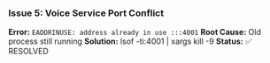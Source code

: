 ### Issue 5: Voice Service Port Conflict

**Error:** `EADDRINUSE: address already in use :::4001`
**Root Cause:** Old process still running
**Solution:** lsof -ti:4001 | xargs kill -9
**Status:** ✅ RESOLVED
